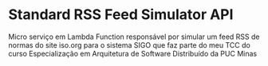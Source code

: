 # Standard RSS Feed Simulator API
Micro serviço em Lambda Function responsável por simular um feed RSS de normas do site iso.org para o sistema SIGO que faz parte do meu TCC do curso Especialização em Arquitetura de Software Distribuído da PUC Minas
